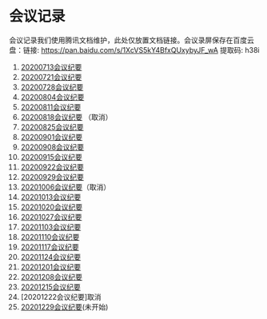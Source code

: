 # 会议记录

会议记录我们使用腾讯文档维护，此处仅放置文档链接。会议录屏保存在百度云盘：链接: https://pan.baidu.com/s/1XcVS5kY4BfxQUxybyJF_wA 提取码: h38i 

1. [20200713会议纪要](https://docs.qq.com/doc/DR0lTbW1Ca0JnaUp0)
1. [20200721会议纪要](https://docs.qq.com/doc/DR3hEU2dDbVlDY0dl)
1. [20200728会议纪要](https://docs.qq.com/doc/DR0VEa1FqY1ZzcnB0)
1. [20200804会议纪要](https://docs.qq.com/doc/DR2tXQUVQRURFbXRJ)
1. [20200811会议纪要](https://docs.qq.com/doc/DR1BXRVBVdmtSeUlT)
1. [20200818会议纪要](https://docs.qq.com/doc/DR1N6bWhwcE9YbGxn) （取消）
1. [20200825会议纪要](https://docs.qq.com/doc/DR2xka1lyWmNMQ2ds)
1. [20200901会议纪要](https://docs.qq.com/doc/DR3JOQkNwQ2FZcUlu) 
1. [20200908会议纪要](https://docs.qq.com/doc/DR3dwd0dsV0hraGVP)
1. [20200915会议纪要](https://docs.qq.com/doc/DR2JjanhHQ3V2dnFh)
1. [20200922会议纪要](https://docs.qq.com/doc/DR2tFQ0Z4Wkl4ZU1n)
1. [20200929会议纪要](https://docs.qq.com/doc/DS1lhb29OY0RqWGFt)
1. [20201006会议纪要](https://docs.qq.com/doc/DR0tQVEZNS0VxTmlO)（取消）
1. [20201013会议纪要](https://docs.qq.com/doc/DR2pvZHB6ZE92ZERi)
1. [20201020会议纪要](https://docs.qq.com/doc/DS3VVVERVeWVuTEJW)
1. [20201027会议纪要](https://docs.qq.com/doc/DR3JGRWttVWxiWXRo)
1. [20201103会议纪要](https://docs.qq.com/doc/DR3ZFUXNDRE5oTU5C)
1. [20201110会议纪要](https://docs.qq.com/doc/DR2pZUWdYUFpHckFv)
1. [20201117会议纪要](https://docs.qq.com/doc/DR0xsa0ZOU0ZsU0FR)
1. [20201124会议纪要](https://docs.qq.com/doc/DR2J2d2l4Q2Zac25m)
1. [20201201会议纪要](https://docs.qq.com/doc/DR1BES3NITnlDQ3pC)
1. [20201208会议纪要](https://docs.qq.com/doc/DR2ZBdU9wREhzdWNL)
1. [20201215会议纪要](https://docs.qq.com/doc/DR3N2T1lIZm5wa2ty)
1. [20201222会议纪要]取消
1. [20201229会议纪要](https://docs.qq.com/doc/DS1V4RXNCQnZWaWhW)(未开始)